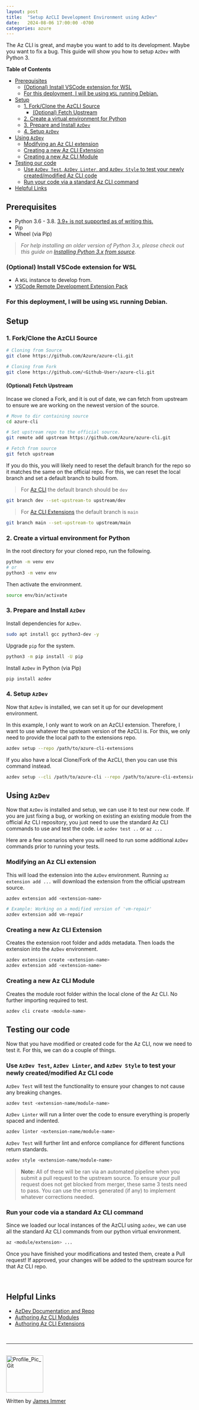 ```yaml
---
layout: post
title:  "Setup AzCLI Development Environment using AzDev"
date:   2024-08-06 17:00:00 -0700
categories: azure
---
```


The Az CLI is great, and maybe you want to add to its development. Maybe you want to fix a bug. This guide will show you how to setup `AzDev` with Python 3.

**Table of Contents**
- [Prerequisites](#prerequisites)
  - [(Optional) Install VSCode extension for WSL](#optional-install-vscode-extension-for-wsl)
  - [For this deployment, I will be using `WSL` running Debian.](#for-this-deployment-i-will-be-using-wsl-running-debian)
- [Setup](#setup)
  - [1. Fork/Clone the AzCLI Source](#1-forkclone-the-azcli-source)
    - [(Optional) Fetch Upstream](#optional-fetch-upstream)
  - [2. Create a virtual environment for Python](#2-create-a-virtual-environment-for-python)
  - [3. Prepare and Install `AzDev`](#3-prepare-and-install-azdev)
  - [4. Setup `AzDev`](#4-setup-azdev)
- [Using `AzDev`](#using-azdev)
  - [Modifying an Az CLI extension](#modifying-an-az-cli-extension)
  - [Creating a new Az CLI Extension](#creating-a-new-az-cli-extension)
  - [Creating a new Az CLI Module](#creating-a-new-az-cli-module)
- [Testing our code](#testing-our-code)
  - [Use `AzDev Test`, `AzDev Linter`, and `AzDev Style` to test your newly created/modified Az CLI code](#use-azdev-test-azdev-linter-and-azdev-style-to-test-your-newly-createdmodified-az-cli-code)
  - [Run your code via a standard Az CLI command](#run-your-code-via-a-standard-az-cli-command)
- [Helpful Links](#helpful-links)


## Prerequisites
- Python 3.6 - 3.8. <u>3.9+ is not supported as of writing this.</u>
- Pip
- Wheel (via Pip)

> *For help installing an older version of Python 3.x, please check out this guide on [Installing Python 3.x from source](../Linux/install_python3_from_source.md)*.


### (Optional) Install VSCode extension for WSL
- A `WSL` instance to develop from.
- [VSCode Remote Development Extension Pack](https://marketplace.visualstudio.com/items?itemName=ms-vscode-remote.vscode-remote-extensionpack)


### For this deployment, I will be using `WSL` running Debian.

## Setup

### 1. Fork/Clone the AzCLI Source

```bash
# Cloning from Source
git clone https://github.com/Azure/azure-cli.git

# Cloning from Fork
git clone https://github.com/<Github-User>/azure-cli.git
```

#### (Optional) Fetch Upstream
Incase we cloned a Fork, and it is out of date, we can fetch from upstream to ensure we are working on the newest version of the source.

```bash
# Move to dir containing source
cd azure-cli

# Set upstream repo to the official source.
git remote add upstream https://github.com/Azure/azure-cli.git

# Fetch from source
git fetch upstream
```

If you do this, you will likely need to reset the default branch for the repo so it matches the same on the official repo. For this, we can reset the local branch and set a default branch to build from.

> For [Az CLI](https://github.com/Azure/azure-cli) the default branch should be `dev`
```bash
git branch dev --set-upstream-to upstream/dev
```
> For [Az CLI Extensions](https://github.com/Azure/azure-cli-extensions) the default branch is `main`
```bash
git branch main --set-upstream-to upstream/main
```

### 2. Create a virtual environment for Python

In the root directory for your cloned repo, run the following.
```bash
python -m venv env
# or
python3 -m venv env
```

Then activate the environment.
```bash
source env/bin/activate
```


### 3. Prepare and Install `AzDev`

Install dependencies for `AzDev`.

```bash
sudo apt install gcc python3-dev -y
```

Upgrade `pip` for the system.

```bash
python3 -m pip install -U pip
```

Install `AzDev` in Python (via Pip)

```bash
pip install azdev
```


### 4. Setup `AzDev`

Now that `AzDev` is installed, we can set it up for our development environment.

In this example, I only want to work on an AzCLI extension. Therefore, I want to use whatever the upsteam version of the AzCLI is. For this, we only need to provide the local path to the extensions repo.

```bash
azdev setup --repo /path/to/azure-cli-extensions
```

If you also have a local Clone/Fork of the AzCLI, then you can use this command instead.

```bash
azdev setup --cli /path/to/azure-cli --repo /path/to/azure-cli-extensions
```


## Using `AzDev`

Now that `AzDev` is installed and setup, we can use it to test our new code. If you are just fixing a bug, or working on existing an existing module from the official Az CLI repository, you just need to use the standard Az CLI commands to use and test the code. i.e `azdev test ..` or `az ...`

Here are a few scenarios where you will need to run some additional `AzDev` commands prior to running your tests.

### Modifying an Az CLI extension

This will load the extension into the `AzDev` environment. Running `az extension add ...` will download the extension from the official upstream source.

```bash
azdev extension add <extension-name>

# Example: Working on a modified version of 'vm-repair'
azdev extension add vm-repair
```

### Creating a new Az CLI Extension
Creates the extension root folder and adds metadata. Then loads the extension into the `AzDev` environment.
```bash
azdev extension create <extension-name>
azdev extension add <extension-name>
```

### Creating a new Az CLI Module

Creates the module root folder within the local clone of the Az CLI. No further importing required to test.
```bash
azdev cli create <module-name>
```

## Testing our code

Now that you have modified or created code for the Az CLI, now we need to test it. For this, we can do a couple of things.

### Use `AzDev Test`, `AzDev Linter`, and `AzDev Style` to test your newly created/modified Az CLI code

`AzDev Test` will test the functionality to ensure your changes to not cause any breaking changes.
```bash
azdev test <extension-name/module-name>
```

`AzDev Linter` will run a linter over the code to ensure everything is properly spaced and indented.
```bash
azdev linter <extension-name/module-name>
```

`AzDev Test` will further lint and enforce compliance for different functions return standards.
```bash
azdev style <extension-name/module-name>
```

> **Note:** All of these will be ran via an automated pipeline when you submit a pull request to the upstream source. To ensure your pull request does not get blocked from merger, these same 3 tests need to pass. You can use the errors generated (if any) to implement whatever corrections needed.


### Run your code via a standard Az CLI command

Since we loaded our local instances of the AzCLI using `azdev`, we can use all the standard Az CLI commands from our python virtual environment.

```bash
az <module/extension> ...
```

Once you have finished your modifications and tested them, create a Pull request! If approved, your changes will be added to the upstream source for that Az CLI repo.

<br>

## Helpful Links
- [AzDev Documentation and Repo](https://github.com/Azure/azure-cli-dev-tools)
- [Authoring Az CLI Modules](https://github.com/Azure/azure-cli/tree/master/doc/authoring_command_modules)
- [Authoring Az CLI Extensions](https://github.com/Azure/azure-cli/blob/master/doc/extensions/authoring.md)

<br>

---

<br>

<img src="https://avatars.githubusercontent.com/u/77898354?v=4" alt="Profile_Pic_Git" width="100" height="100"/>

Written by [James Immer](/bio)